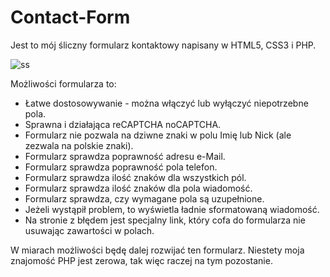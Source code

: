 # Contact-Form

Jest to mój śliczny formularz kontaktowy napisany w HTML5, CSS3 i PHP.

![ss](https://cloud.githubusercontent.com/assets/2501014/17838762/807d1f3c-67d4-11e6-8a83-d1806ab6f69a.jpg)

Możliwości formularza to:
* Łatwe dostosowywanie - można włączyć lub wyłączyć niepotrzebne pola.
* Sprawna i działająca reCAPTCHA noCAPTCHA.
* Formularz nie pozwala na dziwne znaki w polu Imię lub Nick (ale zezwala na polskie znaki).
* Formularz sprawdza poprawność adresu e-Mail.
* Formularz sprawdza poprawność pola telefon.
* Formularz sprawdza ilość znaków dla wszystkich pól.
* Formularz sprawdza ilość znaków dla pola wiadomość.
* Formularz sprawdza, czy wymagane pola są uzupełnione.
* Jeżeli wystąpił problem, to wyświetla ładnie sformatowaną wiadomość.
* Na stronie z błędem jest specjalny link, który cofa do formularza nie usuwając zawartości w polach.

W miarach możliwości będę dalej rozwijać ten formularz.
Niestety moja znajomość PHP jest zerowa, tak więc raczej na tym pozostanie.
